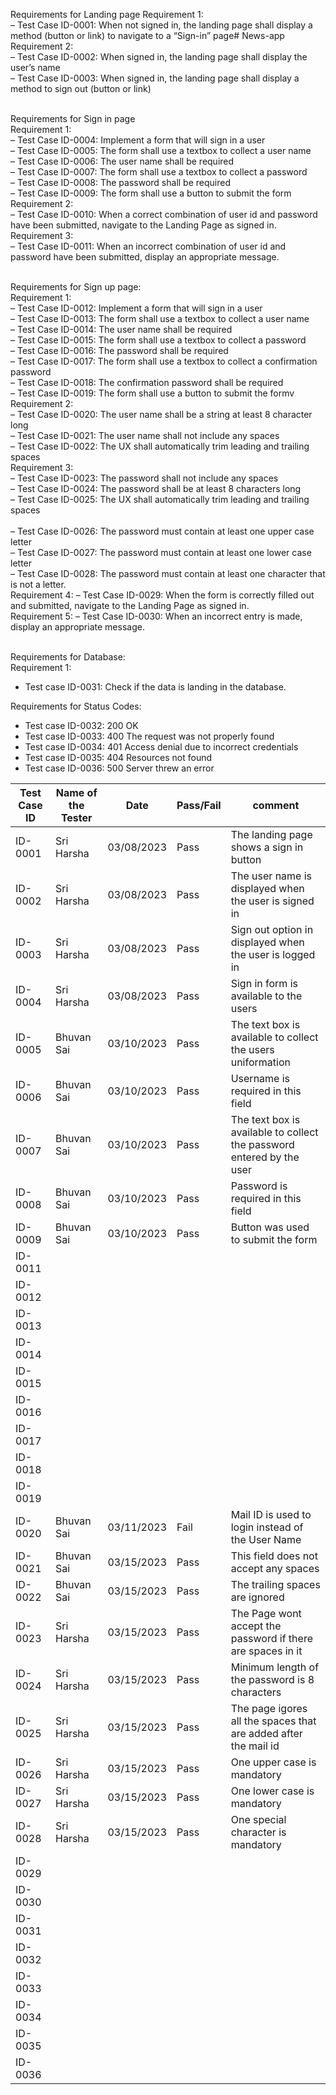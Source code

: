 Requirements for Landing page
Requirement 1: <br/>
– Test Case ID-0001: When not signed in, the landing page shall display a method 
(button or link) to navigate to a “Sign-in” page# News-app<br/>
Requirement 2:<br/>
– Test Case ID-0002: When signed in, the landing page shall display the user’s 
name<br/>
– Test Case ID-0003: When signed in, the landing page shall display a method to 
sign out (button or link)<br/><br/>

Requirements for Sign in page<br/>
Requirement 1:<br/>
– Test Case ID-0004: Implement a form that will sign in a user<br/>
– Test Case ID-0005: The form shall use a textbox to collect a user name<br/>
– Test Case ID-0006: The user name shall be required<br/>
– Test Case ID-0007: The form shall use a textbox to collect a password<br/>
– Test Case ID-0008: The password shall be required<br/>
– Test Case ID-0009: The form shall use a button to submit the form<br/>
Requirement 2:<br/>
– Test Case ID-0010: When a correct combination of user id and password have been submitted, navigate to 
the Landing Page as signed in.<br/>
Requirement 3:<br/>
– Test Case ID-0011: When an incorrect combination of user id and password have been submitted, display 
an appropriate message.<br/><br/>

Requirements for Sign up page:<br/>
Requirement 1:<br/>
– Test Case ID-0012: Implement a form that will sign in a user<br/>
– Test Case ID-0013: The form shall use a textbox to collect a user name<br/>
– Test Case ID-0014: The user name shall be required<br/>
– Test Case ID-0015: The form shall use a textbox to collect a password<br/>
– Test Case ID-0016: The password shall be required<br/>
– Test Case ID-0017: The form shall use a textbox to collect a confirmation password<br/>
– Test Case ID-0018: The confirmation password shall be required<br/>
– Test Case ID-0019: The form shall use a button to submit the formv
Requirement 2:<br/>
– Test Case ID-0020: The user name shall be a string at least 8 character long<br/>
– Test Case ID-0021: The user name shall not include any spaces<br/>
– Test Case ID-0022: The UX shall automatically trim leading and trailing spaces<br/>
Requirement 3:<br/>
– Test Case ID-0023: The password shall not include any spaces<br/>
– Test Case ID-0024: The password shall be at least 8 characters long<br/>
– Test Case ID-0025: The UX shall automatically trim leading and trailing spaces<br/><br/>
– Test Case ID-0026: The password must contain at least one upper case letter<br/>
– Test Case ID-0027: The password must contain at least one lower case letter<br/>
– Test Case ID-0028: The password must contain at least one character that is not a 
letter.<br/>
Requirement 4:
– Test Case ID-0029: When the form is correctly filled out and submitted, navigate to the 
Landing Page as signed in.<br/>
Requirement 5:
– Test Case ID-0030: When an incorrect entry is made, display an appropriate message.<br/><br/>

Requirements for Database:<br/>
Requirement 1:<br/>
- Test case ID-0031: Check if the data is landing in the database.<br/>

Requirements for Status Codes:<br/>
- Test case ID-0032: 200 OK<br/>
- Test case ID-0033: 400 The request was not properly found<br/>
- Test case ID-0034: 401 Access denial due to incorrect credentials<br/>
- Test case ID-0035: 404 Resources not found<br/>
- Test case ID-0036: 500 Server threw an error<br/>


| Test Case ID | Name of the Tester |Date| Pass/Fail | comment |
|---|---|---|---|---|
|ID-0001|Sri Harsha|03/08/2023|Pass|The landing page shows a sign in button|
|ID-0002|Sri Harsha|03/08/2023|Pass|The user name is displayed when the user is signed in|
|ID-0003|Sri Harsha|03/08/2023|Pass|Sign out option in displayed when the user is logged in|
|ID-0004|Sri Harsha|03/08/2023|Pass|Sign in form is available to the users|
|ID-0005|Bhuvan Sai|03/10/2023|Pass|The text box is available to collect the users uniformation|
|ID-0006|Bhuvan Sai|03/10/2023|Pass|Username is required in this field|
|ID-0007|Bhuvan Sai|03/10/2023|Pass|The text box is available to collect the password entered by the user|
|ID-0008|Bhuvan Sai|03/10/2023|Pass|Password is required in this field|
|ID-0009|Bhuvan Sai|03/10/2023|Pass|Button was used to submit the form|
|ID-0011|||||
|ID-0012|||||
|ID-0013|||||
|ID-0014|||||
|ID-0015|||||
|ID-0016|||||
|ID-0017|||||
|ID-0018|||||
|ID-0019|||||
|ID-0020|Bhuvan Sai|03/11/2023|Fail|Mail ID is used to login instead of the User Name|
|ID-0021|Bhuvan Sai|03/15/2023|Pass|This field does not accept any spaces|
|ID-0022|Bhuvan Sai|03/15/2023|Pass|The trailing spaces are ignored|
|ID-0023|Sri Harsha|03/15/2023|Pass|The Page wont accept the password if there are spaces in it|
|ID-0024|Sri Harsha|03/15/2023|Pass|Minimum length of the password is 8 characters|
|ID-0025|Sri Harsha|03/15/2023|Pass|The page igores all the spaces that are added after the mail id|
|ID-0026|Sri Harsha|03/15/2023|Pass|One upper case is mandatory|
|ID-0027|Sri Harsha|03/15/2023|Pass|One lower case is mandatory|
|ID-0028|Sri Harsha|03/15/2023|Pass|One special character is mandatory|
|ID-0029|||||
|ID-0030|||||
|ID-0031|||||
|ID-0032|||||
|ID-0033|||||
|ID-0034|||||
|ID-0035|||||
|ID-0036|||||
